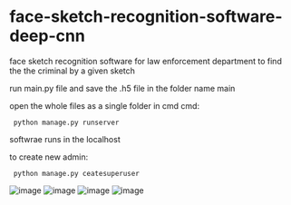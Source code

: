 # face-sketch-recognition-software-deep-cnn
face sketch recognition software for law enforcement department to find the the criminal by a given sketch


run main.py file and save the .h5 file in the folder name main


open the whole files as a single folder in cmd
cmd:





     python manage.py runserver
     
     
     
     
   softwrae runs in the localhost
     
to create new admin:






     python manage.py ceatesuperuser




![image](https://user-images.githubusercontent.com/83491438/166682566-03eba1ff-9417-454b-9d66-820ea6dda2af.png)
![image](https://user-images.githubusercontent.com/83491438/166682918-7ed9e6e7-455f-4407-9e3e-e3298b5e71e3.png)
![image](https://user-images.githubusercontent.com/83491438/166682977-4a9288da-72b2-4495-a9eb-d69fe0c8948c.png)
![image](https://user-images.githubusercontent.com/83491438/166683001-0f9de945-a76e-4f15-90f2-21e5f054bfe6.png)
